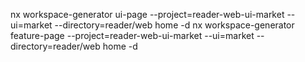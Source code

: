 nx workspace-generator ui-page --project=reader-web-ui-market --ui=market --directory=reader/web home -d
nx workspace-generator feature-page --project=reader-web-ui-market --ui=market --directory=reader/web home -d
